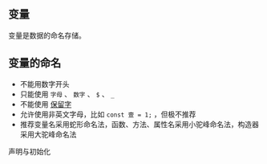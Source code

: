 ## 变量

变量是数据的命名存储。

## 变量的命名

- 不能用数字开头
- 只能使用 `字母` 、 `数字` 、 `$` 、 `_`
- 不能使用 [保留字](https://developer.mozilla.org/zh-CN/docs/Web/JavaScript/Reference/Lexical_grammar) 
- 允许使用非英文字母，比如 `const 壹 = 1;` ，但极不推荐
- 推荐变量名采用蛇形命名法，函数、方法、属性名采用小驼峰命名法，构造器采用大驼峰命名法

声明与初始化